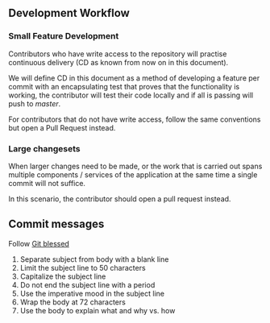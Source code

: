 ## Development Workflow

### Small Feature Development

Contributors who have write access to the repository will practise continuous 
delivery (CD as known from now on in this document).

We will define CD in this document as a method of developing a feature per commit
with an encapsulating test that proves that the functionality is working, the 
contributor will test their code locally and if all is passing will push to *master*.

For contributors that do not have write access, follow the same conventions but 
open a Pull Request instead.

### Large changesets

When larger changes need to be made, or the work that is carried out spans multiple
components / services of the application at the same time a single commit will
not suffice.

In this scenario, the contributor should open a pull request instead.

## Commit messages

Follow [Git blessed](http://chris.beams.io/posts/git-commit/)

1. Separate subject from body with a blank line
2. Limit the subject line to 50 characters
3. Capitalize the subject line
4. Do not end the subject line with a period
5. Use the imperative mood in the subject line
6. Wrap the body at 72 characters
7. Use the body to explain what and why vs. how
